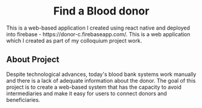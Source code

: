 <h1 align = "center">Find a Blood donor</h1>
This is a web-based application I created using react native and deployed into firebase - https://donor-c.firebaseapp.com/. This is a web application which I created as part of my colloquium project work.
<h2>About Project</h2>
Despite technological advances, today's blood bank systems work manually and there is a lack of adequate information about the donor. The goal of this project is to create a web-based system that has the capacity to avoid intermediaries and make it easy for users to connect donors and beneficiaries.


